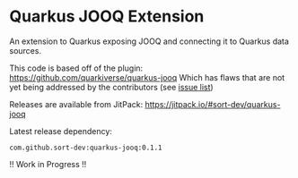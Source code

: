 # Quarkus JOOQ Extension

An extension to Quarkus exposing JOOQ and connecting it to Quarkus data sources.

This code is based off of the plugin: https://github.com/quarkiverse/quarkus-jooq
Which has flaws that are not yet being addressed by the contributors (see [issue list](https://github.com/quarkiverse/quarkus-jooq/issues?q=is%3Aissue+is%3Aopen+sort%3Aupdated-desc))

Releases are available from JitPack: https://jitpack.io/#sort-dev/quarkus-jooq

Latest release dependency:
```
com.github.sort-dev:quarkus-jooq:0.1.1
```

!! Work in Progress !!